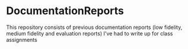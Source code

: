 # DocumentationReports
This repository consists of previous documentation reports (low fidelity, medium fidelity and evaluation reports) I've had to write up for class assignments
